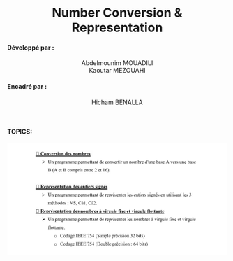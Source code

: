<h1 align="center">Number Conversion & Representation</h1>
<h4>Développé par :</h4><p align="center">Abdelmounim MOUADILI</br>  Kaoutar MEZOUAHI  </p>
<h4>Encadré par :</h4><p align="center">Hicham BENALLA</p>
<p></br></p>
<h4>TOPICS:</h4>
<img src="Project.jpg" alt="topics">
